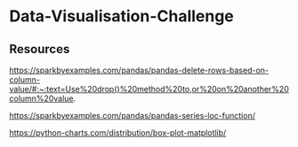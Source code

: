 # Data-Visualisation-Challenge
## Resources
https://sparkbyexamples.com/pandas/pandas-delete-rows-based-on-column-value/#:~:text=Use%20drop()%20method%20to,or%20on%20another%20column%20value.

https://sparkbyexamples.com/pandas/pandas-series-loc-function/

https://python-charts.com/distribution/box-plot-matplotlib/
